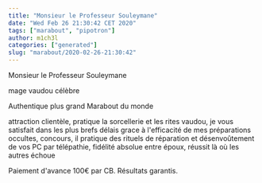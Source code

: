 ```yaml
---
title: "Monsieur le Professeur Souleymane"
date: "Wed Feb 26 21:30:42 CET 2020"
tags: ["marabout", "pipotron"]
author: m1ch3l
categories: ["generated"]
slug: "marabout/2020-02-26-21:30:42"
---
```


Monsieur le Professeur Souleymane

mage vaudou célèbre

Authentique plus grand Marabout du monde

attraction clientèle, pratique la sorcellerie et les rites vaudou, je vous satisfait dans les plus brefs délais grace à l'efficacité de mes préparations occultes, concours, il pratique des rituels de réparation et désenvoûtement de vos PC par télépathie, fidélité absolue entre époux, réussit là où les autres échoue

Paiement d'avance 100€ par CB. Résultats garantis.
